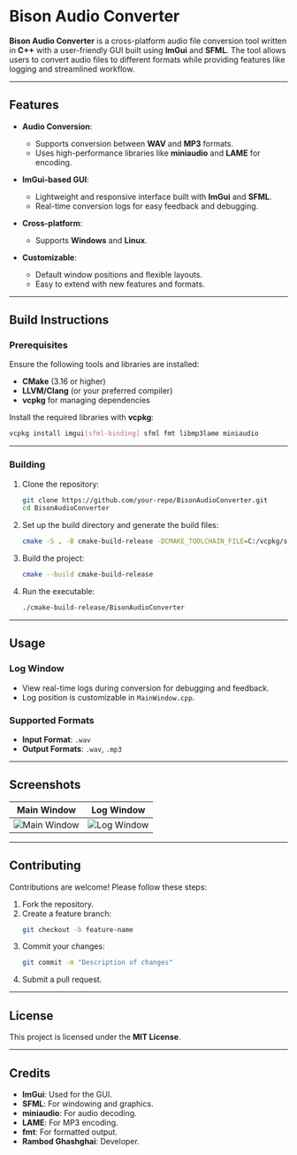 # Bison Audio Converter

**Bison Audio Converter** is a cross-platform audio file conversion tool written in **C++** with a user-friendly GUI built using **ImGui** and **SFML**. The tool allows users to convert audio files to different formats while providing features like logging and streamlined workflow.

---

## Features

- **Audio Conversion**:
  - Supports conversion between **WAV** and **MP3** formats.
  - Uses high-performance libraries like **miniaudio** and **LAME** for encoding.

- **ImGui-based GUI**:
  - Lightweight and responsive interface built with **ImGui** and **SFML**.
  - Real-time conversion logs for easy feedback and debugging.

- **Cross-platform**:
  - Supports **Windows** and **Linux**.

- **Customizable**:
  - Default window positions and flexible layouts.
  - Easy to extend with new features and formats.

---

## Build Instructions

### Prerequisites

Ensure the following tools and libraries are installed:

- **CMake** (3.16 or higher)
- **LLVM/Clang** (or your preferred compiler)
- **vcpkg** for managing dependencies

Install the required libraries with **vcpkg**:

```bash
vcpkg install imgui[sfml-binding] sfml fmt libmp3lame miniaudio
```

---

### Building

1. Clone the repository:
   ```bash
   git clone https://github.com/your-repo/BisonAudioConverter.git
   cd BisonAudioConverter
   ```

2. Set up the build directory and generate the build files:
   ```bash
   cmake -S . -B cmake-build-release -DCMAKE_TOOLCHAIN_FILE=C:/vcpkg/scripts/buildsystems/vcpkg.cmake
   ```

3. Build the project:
   ```bash
   cmake --build cmake-build-release
   ```

4. Run the executable:
   ```bash
   ./cmake-build-release/BisonAudioConverter
   ```

---

## Usage

### Log Window

- View real-time logs during conversion for debugging and feedback.
- Log position is customizable in `MainWindow.cpp`.

### Supported Formats

- **Input Format**: `.wav`
- **Output Formats**: `.wav`, `.mp3`

---

## Screenshots

| **Main Window**                            | **Log Window**                            |
|--------------------------------------------|-------------------------------------------|
| ![Main Window](screenshots/main_window.png) | ![Log Window](screenshots/log_window.png) |

---

## Contributing

Contributions are welcome! Please follow these steps:

1. Fork the repository.
2. Create a feature branch:
   ```bash
   git checkout -b feature-name
   ```
3. Commit your changes:
   ```bash
   git commit -m "Description of changes"
   ```
4. Submit a pull request.

---

## License

This project is licensed under the **MIT License**.

---

## Credits

- **ImGui**: Used for the GUI.
- **SFML**: For windowing and graphics.
- **miniaudio**: For audio decoding.
- **LAME**: For MP3 encoding.
- **fmt**: For formatted output.
- **Rambod Ghashghai**: Developer.
